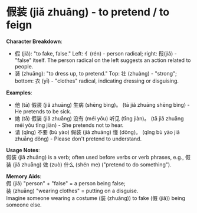 # **假装 (jiǎ zhuāng) - to pretend / to feign**

**Character Breakdown**:  
- 假 (jiǎ): "to fake, false." Left: 亻(rén) - person radical; right: 叚(jiǎ) - "false" itself. The person radical on the left suggests an action related to people.  
- 装 (zhuāng): "to dress up, to pretend." Top: 壮 (zhuàng) - "strong"; bottom: 衣 (yī) - "clothes" radical, indicating dressing or disguising.

**Examples**:  
- 他 (tā) 假装 (jiǎ zhuāng) 生病 (shēng bìng)。 (tā jiǎ zhuāng shēng bìng) - He pretends to be sick.  
- 她 (tā) 假装 (jiǎ zhuāng) 没有 (méi yǒu) 听见 (tīng jiàn)。 (tā jiǎ zhuāng méi yǒu tīng jiàn) - She pretends not to hear.  
- 请 (qǐng) 不要 (bù yào) 假装 (jiǎ zhuāng) 懂 (dǒng)。 (qǐng bù yào jiǎ zhuāng dǒng) - Please don't pretend to understand.

**Usage Notes**:  
假装 (jiǎ zhuāng) is a verb; often used before verbs or verb phrases, e.g., 假装 (jiǎ zhuāng) 做 (zuò) 什么 (shén me) ("pretend to do something").

**Memory Aids**:  
假 (jiǎ) "person" + "false" = a person being false;  
装 (zhuāng) "wearing clothes" = putting on a disguise.  
Imagine someone wearing a costume (装 (zhuāng)) to fake (假 (jiǎ)) being someone else.